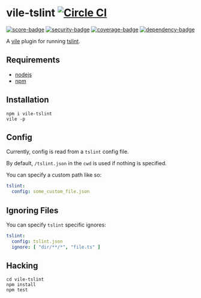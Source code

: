 # vile-tslint [![Circle CI](https://circleci.com/gh/forthright/vile-tslint.svg?style=svg&circle-token=b2617bd7552a6158b6a8267fb454f8dfea0b9e50)](https://circleci.com/gh/forthright/vile-tslint)

[![score-badge](https://vile.io/brentlintner/vile-tslint/badges/score?token=uFywUmzZfbg6UboLzn6R)](https://vile.io/brentlintner/vile-tslint) [![security-badge](https://vile.io/brentlintner/vile-tslint/badges/security?token=uFywUmzZfbg6UboLzn6R)](https://vile.io/brentlintner/vile-tslint) [![coverage-badge](https://vile.io/brentlintner/vile-tslint/badges/coverage?token=uFywUmzZfbg6UboLzn6R)](https://vile.io/brentlintner/vile-tslint) [![dependency-badge](https://vile.io/brentlintner/vile-tslint/badges/dependency?token=uFywUmzZfbg6UboLzn6R)](https://vile.io/brentlintner/vile-tslint)

A [vile](https://vile.io) plugin for running [tslint](https://palantir.github.io/tslint).

## Requirements

- [nodejs](http://nodejs.org)
- [npm](http://npmjs.org)

## Installation

    npm i vile-tslint
    vile -p

## Config

Currently, config is read from a `tslint` config file.

By default, `/tslint.json` in the `cwd` is used if nothing is specified.

You can specify a custom path like so:

```yml
tslint:
  config: some_custom_file.json
```

## Ignoring Files

You can specify `tslint` specific ignores:

```yml
tslint:
  config: tslint.json
  ignore: [ "dir/**/*", "file.ts" ]
```

## Hacking

    cd vile-tslint
    npm install
    npm test
